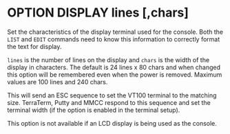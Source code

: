 # OPTION DISPLAY lines [,chars]

Set the characteristics of the display terminal used for the console. Both the `LIST` and `EDIT` commands need to know this information to correctly format the text for display.

`lines` is the number of lines on the display and `chars` is the width of the display in characters. The default is 24 lines x 80 chars and when changed this option will be remembered even when the power is removed. Maximum values are 100 lines and 240 chars.

This will send an ESC sequence to set the VT100 terminal to the matching size. TerraTerm, Putty and MMCC respond to this sequence
and set the terminal width (if the option is enabled in the terminal setup).

This option is not available if an LCD display is being used as the console.


